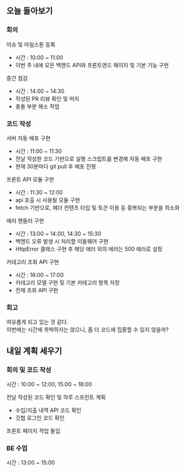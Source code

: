 ## 오늘 돌아보기

### 회의

이슈 및 마일스톤 등록
- 시간 : 10:00 ~ 11:00
- 이번 주 내에 모든 백엔드 API와 프론트엔드 페이지 및 기본 기능 구현

중간 점검
- 시간 : 14:00 ~ 14:30
- 작성된 PR 리뷰 확인 및 머지
- 충돌 부분 해소 작업

### 코드 작성

서버 자동 배포 구현
- 시간 : 11:00 ~ 11:30
- 전날 작성한 코드 기반으로 실행 스크립트를 변경해 자동 배포 구현
- 현재 30분마다 git pull 후 배포 진행

프론트 API 모듈 구현
- 시간 : 11:30 ~ 12:00
- api 호출 시 사용될 모듈 구현
- fetch 기반으로, 헤더 컨텐츠 타입 및 토큰 이용 등 중복되는 부분을 최소화

에러 핸들러 구현
- 시간 : 13:00 ~ 14:00, 14:30 ~ 15:30
- 백엔드 오류 발생 시 처리할 미들웨어 구현
- HttpError 클래스 구현 후 해당 에러 외의 에러는 500 에러로 설정

카테고리 조회 API 구현
- 시간 : 16:00 ~ 17:00
- 카테고리 모델 구현 및 기본 카테고리 항목 저장
- 전체 조회 API 구현

### 회고

여유롭게 되고 있는 것 같다.  
이번에는 시간에 촉박하지는 않으니, 좀 더 코드에 집중할 수 있지 않을까?  

## 내일 계획 세우기

### 회의 및 코드 작성

시간 : 10:00 ~ 12:00, 15:00 ~ 18:00

전날 작성된 코드 확인 및 하루 스프린트 계획
- 수입/지출 내역 API 코드 확인
- 깃헙 로그인 코드 확인

프론트 페이지 작업 돌입

### BE 수업
시간 : 13:00 ~ 15:00